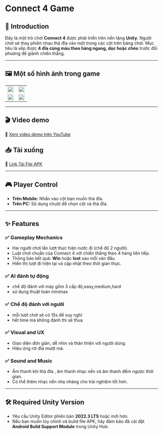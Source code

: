 # Connect 4 Game

## 🧩 Introduction

Đây là một trò chơi **Connect 4** được phát triển trên nền tảng **Unity**. Người chơi sẽ thay phiên nhau thả đĩa vào một trong các cột trên bảng chơi. Mục tiêu là xếp được **4 đĩa cùng màu theo hàng ngang, dọc hoặc chéo** trước đối phương để giành chiến thắng.

---

## 🖼 Một số hình ảnh trong game

<table width="100%">
  <tr>
    <td width="50%"><img src="https://github.com/user-attachments/assets/5a2eb785-9e2a-4e36-9d0f-6278f2e891aa" width="100%"/></td>
    <td width="50%"><img src="https://github.com/user-attachments/assets/45364353-fb28-49b1-b3d1-f510df727e31" width="100%"/></td>
  </tr>
  <tr>
    <td width="50%"><img src="https://github.com/user-attachments/assets/b50da3fd-0d10-4b61-bd39-7f0c2be4f34e" width="100%"/></td>
    <td width="50%"><img src="https://github.com/user-attachments/assets/c819175d-cba1-4cbb-816a-10ce80fd3e71" width="100%"/></td>
  </tr>
</table>

---

## 🎬 Video demo
🔗 [Xem video demo trên YouTube](https://studio.youtube.com/channel/UC6xGVdKQ0RBNcPymXjbSo9w/videos/upload?filter=%5B%5D&sort=%7B%22columnType%22%3A%22date%22%2C%22sortOrder%22%3A%22DESCENDING%22%7D)

## 📥 Tải xuống
🔗 [Link Tải File APK](https://drive.google.com/file/d/12k0lMrrOCbr_KNZjxBLgjaHfiE5MxeB0/view?usp=sharing)


---

## 🎮 Player Control

- **Trên Mobile:** Nhấn vào cột bạn muốn thả đĩa.
- **Trên PC:** Sử dụng chuột để chọn cột và thả đĩa.

---

## ✨ Features

### ✅ Gameplay Mechanics
- Hai người chơi lần lượt thực hiện nước đi (chế độ 2 người).
- Luật chơi chuẩn của Connect 4 với chiến thắng theo 4 hàng liên tiếp.
- Thông báo kết quả: **Win** hoặc **lost** sau mỗi ván đấu.
- Hiển thị lượt đi hiện tại và cập nhật theo thời gian thực.

### ✅ AI đánh tự động
- chế độ đánh với máy gồm 3 cấp độ,easy,medium,hard
- sử dụng thuật toán minimax

### ✅ Chế độ đánh với người
- mỗi lượt chơi sẽ có 15s để suy nghĩ
- hết time mà không đánh thì sẽ thua

### ✅ Visual and UX
- Giao diện đơn giản, dễ nhìn và thân thiện với người dùng.
- Hiệu ứng rơi đĩa mượt mà.

### ✅ Sound and Music
- Âm thanh khi thả đĩa , âm thanh nhạc nền và âm thanh đếm ngược thời gian.
- Có thể thêm nhạc nền nhẹ nhàng cho trải nghiệm tốt hơn.

---

## 🛠 Required Unity Version

- Yêu cầu Unity Editor phiên bản **2022.3 LTS** hoặc mới hơn.
- Nếu bạn muốn tùy chỉnh và build file APK, hãy đảm bảo đã cài đặt **Android Build Support Module** trong Unity Hub.
